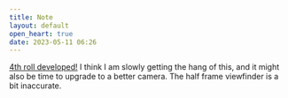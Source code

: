 ```yaml
---
title: Note
layout: default
open_heart: true
date: 2023-05-11 06:26
---
```


[4th roll developed!](https://muan.co/pages/film-roll-04) I think I am slowly getting the hang of this, and it might also be time to upgrade to a better camera. The half frame viewfinder is a bit inaccurate. 
